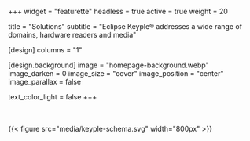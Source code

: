 +++
widget = "featurette" 
headless = true
active = true
weight = 20

title = "Solutions"
subtitle = "Eclipse Keyple® addresses a wide range of domains, hardware readers and media"

[design]
  columns = "1"

[design.background]
  image = "homepage-background.webp" 
  image_darken = 0 
  image_size = "cover" 
  image_position = "center" 
  image_parallax = false 

  text_color_light = false
+++

<br><br>
{{< figure src="media/keyple-schema.svg" width="800px" >}}